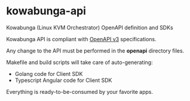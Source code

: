 # kowabunga-api
Kowabunga (Linux KVM Orchestrator) OpenAPI definition and SDKs

Kowabunga API is compliant with [OpenAPI v3](https://swagger.io/specification/v3/) specifications.

Any change to the API must be performed in the **openapi** directory files.

Makefile and build scripts will take care of auto-generating:

* Golang code for Client SDK
* Typescript Angular code for Client SDK

Everything is ready-to-be-consumed by your favorite apps.
